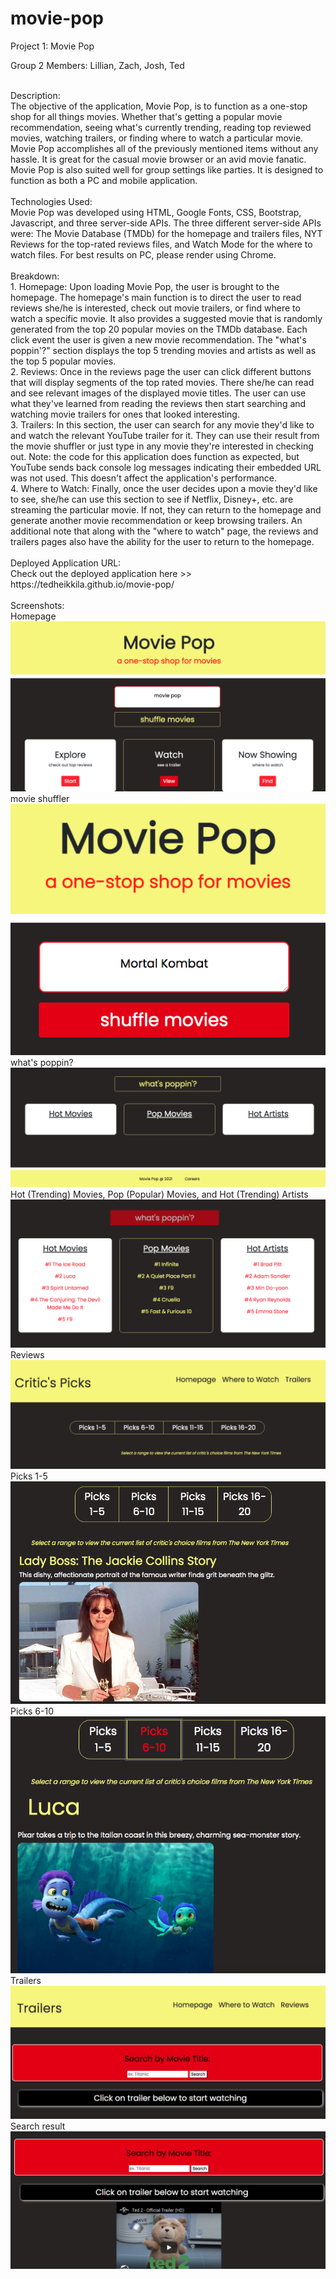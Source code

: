# movie-pop

Project 1: Movie Pop
<br>

Group 2 Members: Lillian, Zach, Josh, Ted

<br>
Description:
<br>
The objective of the application, Movie Pop, is to function as a one-stop shop for all things movies. Whether that's getting a popular movie recommendation, seeing what's currently trending, reading top reviewed movies, watching trailers, or finding where to watch a particular movie. Movie Pop accomplishes all of the previously mentioned items without any hassle. It is great for the casual movie browser or an avid movie fanatic. Movie Pop is also suited well for group settings like parties. It is designed to function as both a PC and mobile application. <br>

<br>
Technologies Used:
<br>
Movie Pop was developed using HTML, Google Fonts, CSS, Bootstrap, Javascript, and three server-side APIs. The three different server-side APIs were: The Movie Database (TMDb) for the homepage and trailers files, NYT Reviews for the top-rated reviews files, and Watch Mode for the where to watch files. For best results on PC, please render using Chrome. <br>

<br>
Breakdown:
<br>
1. Homepage: Upon loading Movie Pop, the user is brought to the homepage. The homepage's main function is to direct the user to read reviews she/he is interested, check out movie trailers, or find where to watch a specific movie. It also provides a suggested movie that is randomly generated from the top 20 popular movies on the TMDb database. Each click event the user is given a new movie recommendation. The "what's poppin'?" section displays the top 5 trending movies and artists as well as the top 5 popular movies.<br>
2. Reviews: Once in the reviews page the user can click different buttons that will display segments of the top rated movies. There she/he can read and see relevant images of the displayed movie titles. The user can use what they've learned from reading the reviews then start searching and watching movie trailers for ones that looked interesting. <br>
3. Trailers: In this section, the user can search for any movie they'd like to and watch the relevant YouTube trailer for it. They can use their result from the movie shuffler or just type in any movie they're interested in checking out. Note: the code for this application does function as expected, but YouTube sends back console log messages indicating their embedded URL was not used. This doesn't affect the application's performance. <br>
4. Where to Watch: Finally, once the user decides upon a movie they'd like to see, she/he can use this section to see if Netflix, Disney+, etc. are streaming the particular movie. If not, they can return to the homepage and generate another movie recommendation or keep browsing trailers. An additional note that along with the "where to watch" page, the reviews and trailers pages also have the ability for the user to return to the homepage. <br>

<br>
Deployed Application URL:<br>
Check out the deployed application here >>  https://tedheikkila.github.io/movie-pop/<br>

<br>
Screenshots:
<br>
Homepage
<br>
<img src = "./images/proj-1.png">
movie shuffler
<br>
<img src = "./images/proj-2.png">
<br>
what's poppin?
<br>
<img src = "./images/proj-3.png">
Hot (Trending) Movies, Pop (Popular) Movies, and Hot (Trending) Artists
<br>
<img src = "./images/proj-4.png">
Reviews
<br>
<img src = "./images/proj-5.png">
Picks 1-5
<br>
<img src = "./images/proj-6.png">
Picks 6-10
<br>
<img src = "./images/proj-7.png">
Trailers
<br>
<img src = "./images/proj-8.png">
Search result
<br>
<img src = "./images/proj-9.png">




